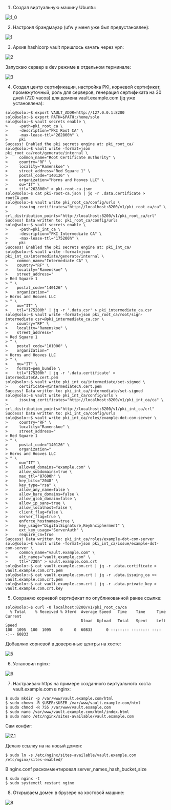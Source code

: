 1. Создал виртуальную машину Ubuntu:  

![1_0](https://user-images.githubusercontent.com/26553608/160563349-06eb7634-6a9e-4d58-af2e-61b4c48a3f4f.JPG)


2. Настроил брандмауэр (ufw у меня уже был предустановлен):

![1](https://user-images.githubusercontent.com/26553608/160374601-8665ccae-3d2c-41fa-8259-2ed51ff32eff.JPG)  

3. Архив hashicorp vault пришлось качать через vpn:

![2](https://user-images.githubusercontent.com/26553608/160399106-b680c826-2e1f-4a87-b95b-44d51c1773a7.JPG)  

Запускаю сервер в dev режиме в отдельном терминале:  

![3](https://user-images.githubusercontent.com/26553608/160424754-c4f198de-504f-413f-bf15-b40529a325eb.JPG)  

4. Создал центр сертификации, настройка PKI, корневой сертификат, промежуточный, роль для серверов, генерация сертификата на 30 дней (720 часов)  для домена vault.example.com (jq уже установлена):  

```
solo@solo:~$ export VAULT_ADDR=http://127.0.0.1:8200
solo@solo:~$ export PATH=$PATH:/home/solo
solo@solo:~$ vault secrets enable \
>     -path=pki_root_ca \
>     -description="PKI Root CA" \
>     -max-lease-ttl="262800h" \
>     pki
Success! Enabled the pki secrets engine at: pki_root_ca/
solo@solo:~$ vault write -format=json pki_root_ca/root/generate/internal \
>     common_name="Root Certificate Authority" \
>     country="RF" \
>     locality="Ramenskoe" \
>     street_address="Red Square 1" \
>     postal_code="140126" \
>     organization="Horns and Hooves LLC" \
>     ou="IT" \
>     ttl="262800h" > pki-root-ca.json
solo@solo:~$ cat pki-root-ca.json | jq -r .data.certificate > rootCA.pem
solo@solo:~$ vault write pki_root_ca/config/urls \
>     issuing_certificates="http://localhost:8200/v1/pki_root_ca/ca" \
>     crl_distribution_points="http://localhost:8200/v1/pki_root_ca/crl"
Success! Data written to: pki_root_ca/config/urls
solo@solo:~$ vault secrets enable \
>     -path=pki_int_ca \
>     -description="PKI Intermediate CA" \
>     -max-lease-ttl="175200h" \
>     pki
Success! Enabled the pki secrets engine at: pki_int_ca/
solo@solo:~$ vault write -format=json pki_int_ca/intermediate/generate/internal \
>    common_name="Intermediate CA" \
>    country="RF" \
>    locality="Ramenskoe" \
>    street_address="
> Red Square 1
> " \
>    postal_code="140126" \
>    organization="
> Horns and Hooves LLC
> " \
>    ou="IT" \
>    ttl="175200h" | jq -r '.data.csr' > pki_intermediate_ca.csr
solo@solo:~$ vault write -format=json pki_root_ca/root/sign-intermediate csr=@pki_intermediate_ca.csr \
>    country="RF" \
>    locality="Ramenskoe" \
>    street_address="
> Red Square 1
> " \
>    postal_code="101000" \
>    organization="
> Horns and Hooves LLC
> " \
>    ou="IT" \
>    format=pem_bundle \
>    ttl="175200h" | jq -r '.data.certificate' > intermediateCA.cert.pem
solo@solo:~$ vault write pki_int_ca/intermediate/set-signed \
>     certificate=@intermediateCA.cert.pem
Success! Data written to: pki_int_ca/intermediate/set-signed
solo@solo:~$ vault write pki_int_ca/config/urls \
>     issuing_certificates="http://localhost:8200/v1/pki_int_ca/ca" \
>     crl_distribution_points="http://localhost:8200/v1/pki_int_ca/crl"
Success! Data written to: pki_int_ca/config/urls
solo@solo:~$ vault write pki_int_ca/roles/example-dot-com-server \
>     country="RF" \
>     locality="Ramenskoe" \
>     street_address="
> Red Square 1
> " \
>     postal_code="140126" \
>     organization="
> Horns and Hooves LLC
> " \
>     ou="IT" \
>     allowed_domains="example.com" \
>     allow_subdomains=true \
>     max_ttl="87600h" \
>     key_bits="2048" \
>     key_type="rsa" \
>     allow_any_name=false \
>     allow_bare_domains=false \
>     allow_glob_domain=false \
>     allow_ip_sans=true \
>     allow_localhost=false \
>     client_flag=false \
>     server_flag=true \
>     enforce_hostnames=true \
>     key_usage="DigitalSignature,KeyEncipherment" \
>     ext_key_usage="ServerAuth" \
>     require_cn=true
Success! Data written to: pki_int_ca/roles/example-dot-com-server
solo@solo:~$ vault write -format=json pki_int_ca/issue/example-dot-com-server \
>     common_name="vault.example.com" \
>     alt_names="vault.example.com" \
>     ttl="720h" > vault.example.com.crt
solo@solo:~$ cat vault.example.com.crt | jq -r .data.certificate > vault.example.com.crt.pem
solo@solo:~$ cat vault.example.com.crt | jq -r .data.issuing_ca >> vault.example.com.crt.pem
solo@solo:~$ cat vault.example.com.crt | jq -r .data.private_key > vault.example.com.crt.key
```

5. Сохраняю корневой сертификат по опубликованной ранее ссылке:  
```
solo@solo:~$ curl -O localhost:8200/v1/pki_root_ca/ca
  % Total    % Received % Xferd  Average Speed   Time    Time     Time  Current
                                 Dload  Upload   Total   Spent    Left  Speed
100  1095  100  1095    0     0  60833      0 --:--:-- --:--:-- --:--:-- 60833
```

Добавляю корневой в доверенные центры на хосте:  

![5](https://user-images.githubusercontent.com/26553608/160559794-93451435-1826-408b-81ab-d56df3105700.JPG)  

6. Установил nginx:  

![6](https://user-images.githubusercontent.com/26553608/160567806-9215e644-a9a3-4cfe-875c-1e7585b96dc9.JPG)  

7. Настраиваю https на примере созданного виртуального хоста vault.example.com в nginx:  

```
$ sudo mkdir -p /var/www/vault.example.com/html
$ sudo chown -R $USER:$USER /var/www/vault.example.com/html
$ sudo chmod -R 755 /var/www/vault.example.com
$ sudo nano /var/www/vault.example.com/html/index.html
$ sudo nano /etc/nginx/sites-available/vault.example.com
```
Сам конфиг:  

![7_1](https://user-images.githubusercontent.com/26553608/160606753-aa4640c7-c392-46d6-94ef-fbe25762f312.JPG)  

Делаю ссылку на на новый домен:  
```
$ sudo ln -s /etc/nginx/sites-available/vault.example.com /etc/nginx/sites-enabled/

```
В nginx.conf раскомментировал server_names_hash_bucket_size  
```
$ sudo nginx -t
$ sudo systemctl restart nginx
```
8. Открываем домен в брузере на хостовой машине:  

![8](https://user-images.githubusercontent.com/26553608/160608633-131463d6-6f8c-4d58-8338-f281896661f1.JPG)  













